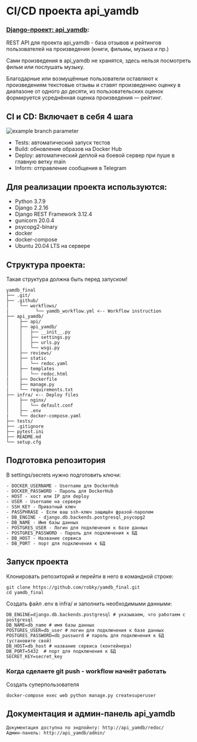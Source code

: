 # CI/CD проекта api_yamdb


### [Django-проект: api_yamdb](https://github.com/Denis-Guselnikov/api_yamdb):

REST API для проекта api_yamdb - база отзывов и рейтингов пользователей на произведения (книги, фильмы, музыка и пр.)

Сами произведения в api_yamdb не хранятся, здесь нельзя посмотреть фильм или послушать музыку.

Благодарные или возмущённые пользователи оставляют к произведениям текстовые отзывы и ставят произведению оценку в диапазоне от одного до десяти, из пользовательских оценок формируется усреднённая оценка произведения — рейтинг.

## CI и CD: Включает в себя 4 шага

![example branch parameter](https://github.com/Denis-Guselnikov/yamdb_final/actions/workflows/yamdb_workflow.yml/badge.svg)

- Tests: автоматический запуск тестов
- Build: обновление образов на Docker Hub
- Deploy: автоматический деплой на боевой сервер при пуше в главную ветку main
- Inform: отправление сообщения в Telegram

## Для реализации проекта используются:

- Python 3.7.9
- Django 2.2.16
- Django REST Framework 3.12.4
- gunicorn 20.0.4
- psycopg2-binary
- docker
- docker-compose
- Ubuntu 20.04 LTS на сервере

## Структура проекта:
Такая структура должна быть перед запуском!

```
yamdb_final
├── .git/ 
├── .github/ 
│    └── workflows/
|          └── yamdb_workflow.yml <-- Workflow instruction
├── api_yamdb/
│    ├── api/
│    ├── api_yamdb/
│    │   ├── __init__.py
│    │   ├── settings.py
│    │   ├── urls.py
│    │   └── wsgi.py
│    ├── reviews/
│    ├── static 
│    │   └── redoc.yaml
│    ├── templates
│    │   └── redoc.html
|    ├── Dockerfile
│    ├── manage.py
|    └── requirements.txt 
├── infra/ <-- Deploy files
│    ├── nginx/ 
│    │   └── default.conf
│    ├── .env
|    └── docker-compose.yaml
├── tests/
├── .gitignore
├── pytest.ini
├── README.md
└── setup.cfg
```

## Подготовка репозитория

В settings/secrets нужно подготовить ключи:
```
- DOCKER_USERNAME - Username для DockerHub
- DOCKER_PASSWORD - Пароль для DockerHub
- HOST - хост или IP для deploy
- USER - Username на сервере
- SSH_KEY - Приватный ключ
- PASSPHRASE - Если ваш ssh-ключ защищён фразой-паролем
- DB_ENGINE - django.db.backends.postgresql_psycopg2
- DB_NAME - Имя базы данных
- POSTGRES_USER - Логин для подключения к базе данных 
- POSTGRES_PASSWORD - Пароль для подключения к БД
- DB_HOST - Название сервиса
- DB_PORT - порт для подключения к БД
```

## Запуск проекта

Клонировать репозиторий и перейти в него в командной строке:
```
git clone https://github.com/robky/yamdb_final.git
cd yamdb_final
```

Создать файл .env в infra/ и заполнить необходимыми данными:
```
DB_ENGINE=django.db.backends.postgresql # указываем, что работаем с postgresql
DB_NAME=db_name # имя базы данных
POSTGRES_USER=db_user # логин для подключения к базе данных
POSTGRES_PASSWORD=db_password # пароль для подключения к БД (установите свой)
DB_HOST=db_host # название сервиса (контейнера)
DB_PORT=5432  # порт для подключения к БД
SECRET_KEY=secret_key
```


### Когда сделаете git push - workflow начнёт работать

Создать суперпользователя
```
docker-compose exec web python manage.py createsuperuser
```

## Документация и админ-панель api_yamdb
```
Документация доступна по эндпойнту: http://api_yamdb/redoc/
Админ-панель: http://api_yamdb/admin/
```